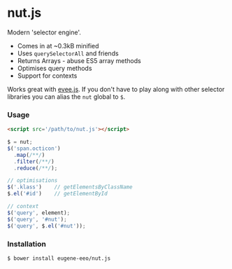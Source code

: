 # nut.js

Modern 'selector engine'.

 - Comes in at ~0.3kB minified
 - Uses `querySelectorAll` and friends
 - Returns Arrays - abuse ES5 array methods
 - Optimises query methods
 - Support for contexts

Works great with [evee.js](https://github.com/eugene-eeo/evee.js).
If you don't have to play along with other selector libraries
you can alias the `nut` global to `$`.

### Usage

```html
<script src='/path/to/nut.js'></script>
```

```js
$ = nut;
$('span.octicon')
  .map(/**/)
  .filter(/**/)
  .reduce(/**/);

// optimisations
$('.klass')    // getElementsByClassName
$.el('#id')    // getElementById

// context
$('query', element);
$('query', '#nut');
$('query', $.el('#nut'));
```

### Installation

```sh
$ bower install eugene-eeo/nut.js
```
